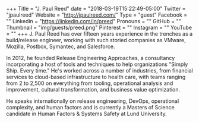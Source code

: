+++
Title = "J. Paul Reed"
date = "2018-03-19T15:22:49-05:00"
Twitter = "jpaulreed"
Website = "http://jpaulreed.com/"
Type = "guest"
Facebook = ""
Linkedin = "https://linkedin.com/in/preed"
Pronouns = ""
GitHub = ""
Thumbnail = "img/guests/preed.png"
Pinterest = ""
Instagram = ""
YouTube = ""
+++
J. Paul Reed has over fifteen years experience in the trenches as a build/release engineer, working with such storied companies as VMware, Mozilla, Postbox, Symantec, and Salesforce.<p>In 2012, he founded Release Engineering Approaches, a consultancy incorporating a host of tools and techniques to help organizations "Simply Ship. Every time." He's worked across a number of industries, from financial services to cloud-based infrastructure to health care, with teams ranging from 2 to 2,500 on everything from tooling, operational analysis and improvement, cultural transformation, and business value optimization.<p>He speaks internationally on release engineering, DevOps, operational complexity, and human factors and is currently a Masters of Science candidate in Human Factors & Systems Safety at Lund University.
